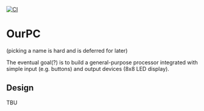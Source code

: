 [![CI](https://github.com/scopeInfinity/OurPC/actions/workflows/ci.yml/badge.svg)](https://github.com/scopeInfinity/OurPC/actions/workflows/ci.yml)

# OurPC
(picking a name is hard and is deferred for later)

The eventual goal(?) is to build a general-purpose processor integrated with simple input (e.g. buttons) and output devices (8x8 LED display).

## Design

TBU

